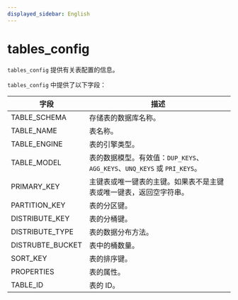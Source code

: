 ```yaml
---
displayed_sidebar: English
---
```


# tables_config

`tables_config` 提供有关表配置的信息。

`tables_config` 中提供了以下字段：

|**字段**|**描述**|
|---|---|
|TABLE_SCHEMA|存储表的数据库名称。|
|TABLE_NAME|表名称。|
|TABLE_ENGINE|表的引擎类型。|
|TABLE_MODEL|表的数据模型。有效值：`DUP_KEYS`、`AGG_KEYS`、`UNQ_KEYS` 或 `PRI_KEYS`。|
|PRIMARY_KEY|主键表或唯一键表的主键。如果表不是主键表或唯一键表，返回空字符串。|
|PARTITION_KEY|表的分区键。|
|DISTRIBUTE_KEY|表的分桶键。|
|DISTRIBUTE_TYPE|表的数据分布方法。|
|DISTRUBTE_BUCKET|表中的桶数量。|
|SORT_KEY|表的排序键。|
|PROPERTIES|表的属性。|
|TABLE_ID|表的 ID。|